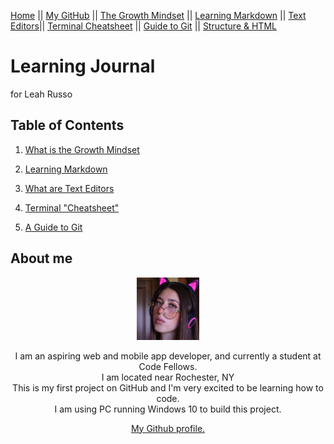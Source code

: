 [Home](README.md) || [My GitHub](https://github.com/leahgrace555) || [The Growth Mindset](thegrowthmindset.md) || [Learning Markdown](blogpost1.md) || [Text Editors](blogpost2.md)|| [Terminal Cheatsheet](terminalcheatsheet.md) || [Guide to Git](blogpost3.md) || [Structure & HTML](blogpost4.md)

# Learning Journal
for Leah Russo

## Table of Contents

1. [What is the Growth Mindset](thegrowthmindset.md)

2. [Learning Markdown](blogpost1.md)

3. [What are Text Editors](blogpost2.md)

4. [Terminal "Cheatsheet"](terminalcheatsheet.md)

5. [A Guide to Git](blogpost3.md)


## About me 

<p align="center">
  <img width="100" height="100" src="images\Headshot codefellows.jpg">
</p>


<p align="center">
I am an aspiring web and mobile app developer, and currently a student at Code Fellows. <br>
I am located near Rochester, NY <br>
This is my first project on GitHub and I'm very excited to be learning how to code.<br>
I am using PC running Windows 10 to build this project. 
 <br>
<p align="center">
  <a href="https://github.com/leahgrace555" >My Github profile.</a>
</p>
